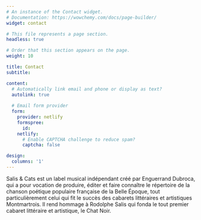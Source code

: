```yaml
---
# An instance of the Contact widget.
# Documentation: https://wowchemy.com/docs/page-builder/
widget: contact

# This file represents a page section.
headless: true

# Order that this section appears on the page.
weight: 10

title: Contact
subtitle:

content:
  # Automatically link email and phone or display as text?
  autolink: true
  
  # Email form provider
  form:
    provider: netlify
    formspree:
      id:
    netlify:
      # Enable CAPTCHA challenge to reduce spam?
      captcha: false

design:
  columns: '1'
---
```


Salis & Cats est un label musical indépendant créé par Enguerrand Dubroca, qui a pour vocation de produire, éditer et faire connaître le répertoire de la chanson poétique populaire française de la Belle Époque, tout particulièrement celui qui fit le succès des cabarets littéraires et artistiques Montmartrois. Il rend hommage à Rodolphe Salis qui fonda le tout premier cabaret littéraire et artistique, le Chat Noir.
